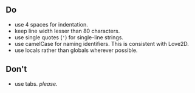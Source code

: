 ## Do
- use 4 spaces for indentation.
- keep line width lesser than 80 characters.
- use single quotes (`'`) for single-line strings.
- use camelCase for naming identifiers. This is consistent with Love2D.
- use locals rather than globals wherever possible.

## Don't
- use tabs. *please.*
